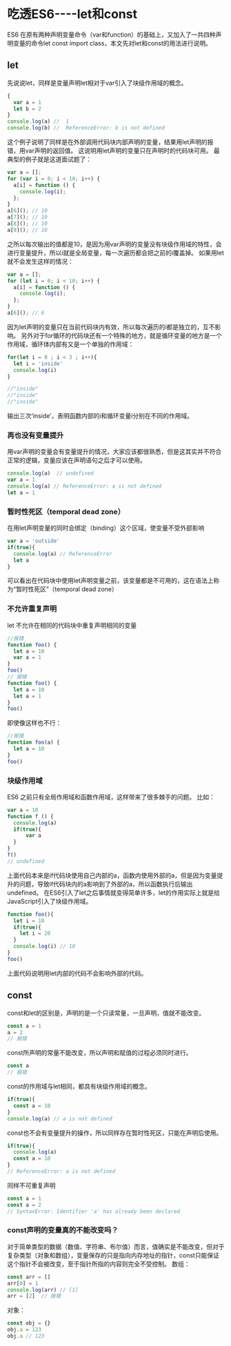 # 吃透ES6----let和const
ES6 在原有两种声明变量命令（var和function）的基础上，又加入了一共四种声明变量的命令let const import class，本文先对let和const的用法进行说明。

## let
先说说let，同样是变量声明let相对于var引入了块级作用域的概念。
```js
{
  var a = 1
  let b = 2
}
console.log(a) //  1
console.log(b) //  ReferenceError: b is not defined
```
这个例子说明了同样是在外部调用代码块内部声明的变量，结果用let声明的报错，用var声明的返回值。 这说明用let声明的变量只在声明时的代码块可用。 最典型的例子就是这道面试题了：
```js
var a = [];
for (var i = 0; i < 10; i++) {
  a[i] = function () {
    console.log(i);
  };
}
a[6](); // 10
a[7](); // 10
a[8](); // 10
a[9](); // 10
```
之所以每次输出的值都是10，是因为用var声明的变量没有块级作用域的特性，会进行变量提升，所以i就是全局变量，每一次遍历都会把之前的i覆盖掉。 如果用let就不会发生这样的情况：
```js
var a = [];
for (let i = 0; i < 10; i++) {
  a[i] = function () {
    console.log(i);
  };
}
a[6](); // 6
```
因为let声明的变量只在当前代码块内有效，所以每次遍历的i都是独立的，互不影响。 另外对于for循环的代码块还有一个特殊的地方，就是循环变量的地方是一个作用域，循环体内部有又是一个单独的作用域：
```js
for(let i = 0 ; i < 3 ; i++){
  let i = 'inside'
  console.log(i)
}

//"inside"
//"inside"
//"inside"
```
输出三次‘inside’，表明函数内部的i和循环变量i分别在不同的作用域。

### 再也没有变量提升
用var声明的变量会有变量提升的情况，大家应该都很熟悉，但是这其实并不符合正常的逻辑，变量应该在声明语句之后才可以使用。
```js
console.log(a)  // undefined
var a = 1  
console.log(a) // ReferenceError: a is not defined
let a = 1  
```
### 暂时性死区（temporal dead zone）
在用let声明变量的同时会绑定（binding）这个区域，使变量不受外部影响
```js
var a = 'outside'
if(true){
  console.log(a) // ReferenceError
  let a
}
```
可以看出在代码块中使用let声明变量之前，该变量都是不可用的，这在语法上称为“暂时性死区”（temporal dead zone）

### 不允许重复声明
let 不允许在相同的代码块中重复声明相同的变量
```js
//报错
function foo() {
  let a = 10
  var a = 1
}
foo()
// 报错
function foo() {
  let a = 10
  let a = 1
}
foo()
```
即使像这样也不行：
```js
//报错
function foo(a) {
  let a = 10
}
foo()
```
### 块级作用域
ES6 之前只有全局作用域和函数作用域，这样带来了很多棘手的问题。 比如：
```js
var a = 10
function f () {
  console.log(a)
  if(true){
      var a
  }
}
f()
// undefined
```
上面代码本来是if代码块使用自己内部的a，函数内使用外部的a，但是因为变量提升的问题，导致if代码块内的a影响到了外部的a，所以函数执行后输出undefined。 在ES6引入了let之后事情就变得简单许多，let的作用实际上就是给JavaScript引入了块级作用域。
```js
function foo(){
  let i = 10
  if(true){
    let i = 20
  }
  console.log(i) // 10
}
foo()
```
上面代码说明用let内部的代码不会影响外部的代码。

## const
const和let的区别是，声明的是一个只读常量，一旦声明，值就不能改变。
```js
const a = 1
a = 2
// 报错
```
const所声明的常量不能改变，所以声明和赋值的过程必须同时进行。
```js
const a
// 报错
```
const的作用域与let相同，都具有块级作用域的概念。
```js
if(true){
  const a = 10
}
console.log(a) // a is not defined
```
const也不会有变量提升的操作，所以同样存在暂时性死区，只能在声明后使用。
```js
if(true){
  console.log(a)
  const a = 10
}
// ReferenceError: a is not defined
```
同样不可重复声明
```js
const a = 1
const a = 2
// SyntaxError: Identifier 'a' has already been declared
```
### const声明的变量真的不能改变吗？
对于简单类型的数据（数值、字符串、布尔值）而言，值确实是不能改变，但对于复杂类型（对象和数组），变量保存的只是指向内存地址的指针，const只能保证这个指针不会被改变，至于指针所指的内容则完全不受控制。 数组：
```js
const arr = []
arr[0] = 1
console.log(arr) // [1]
arr = [2]  // 报错
```
对象：
```js
const obj = {}
obj.a = 123
obj.a // 123
```